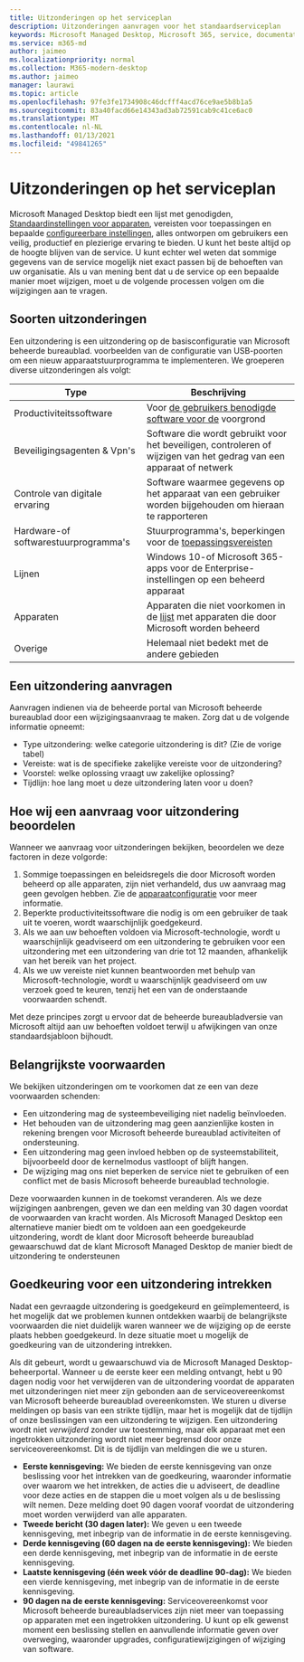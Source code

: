 ```yaml
---
title: Uitzonderingen op het serviceplan
description: Uitzonderingen aanvragen voor het standaardserviceplan
keywords: Microsoft Managed Desktop, Microsoft 365, service, documentatie
ms.service: m365-md
author: jaimeo
ms.localizationpriority: normal
ms.collection: M365-modern-desktop
ms.author: jaimeo
manager: laurawi
ms.topic: article
ms.openlocfilehash: 97fe3fe1734908c46dcfff4acd76ce9ae5b8b1a5
ms.sourcegitcommit: 83a40facd66e14343ad3ab72591cab9c41ce6ac0
ms.translationtype: MT
ms.contentlocale: nl-NL
ms.lasthandoff: 01/13/2021
ms.locfileid: "49841265"
---
```

# <a name="exceptions-to-the-service-plan"></a>Uitzonderingen op het serviceplan

Microsoft Managed Desktop biedt een lijst met genodigden, [Standaardinstellingen voor apparaten](device-policies.md), vereisten voor toepassingen en bepaalde [configureerbare instellingen](../working-with-managed-desktop/config-setting-overview.md), alles ontworpen om gebruikers een veilig, productief en plezierige ervaring te bieden. U kunt het beste altijd op de hoogte blijven van de service. U kunt echter wel weten dat sommige gegevens van de service mogelijk niet exact passen bij de behoeften van uw organisatie. Als u van mening bent dat u de service op een bepaalde manier moet wijzigen, moet u de volgende processen volgen om die wijzigingen aan te vragen.
 
## <a name="types-of-exceptions"></a>Soorten uitzonderingen

Een uitzondering is een uitzondering op de basisconfiguratie van Microsoft beheerde bureaublad. voorbeelden van de configuratie van USB-poorten om een nieuw apparaatstuurprogramma te implementeren. We groeperen diverse uitzonderingen als volgt:

|Type  |Beschrijving  |
|---------|---------|
|Productiviteitssoftware     |  Voor [de gebruikers benodigde software voor de](mmd-app-requirements.md) voorgrond       |
|Beveiligingsagenten & Vpn's     |  Software die wordt gebruikt voor het beveiligen, controleren of wijzigen van het gedrag van een apparaat of netwerk       |
|Controle van digitale ervaring     |  Software waarmee gegevens op het apparaat van een gebruiker worden bijgehouden om hieraan te rapporteren       |
|Hardware-of softwarestuurprogramma's     |   Stuurprogramma's, beperkingen voor de [toepassingsvereisten](mmd-app-requirements.md)      |
|Lijnen     | Windows 10-of Microsoft 365-apps voor de Enterprise-instellingen op een beheerd apparaat        |
|Apparaten     | Apparaten die niet voorkomen in de [lijst](device-list.md) met apparaten die door Microsoft worden beheerd        |
|Overige     |  Helemaal niet bedekt met de andere gebieden       |
 
## <a name="request-an-exception"></a>Een uitzondering aanvragen

Aanvragen indienen via de beheerde portal van Microsoft beheerde bureaublad door een wijzigingsaanvraag te maken. Zorg dat u de volgende informatie opneemt:

-   Type uitzondering: welke categorie uitzondering is dit? (Zie de vorige tabel)
-   Vereiste: wat is de specifieke zakelijke vereiste voor de uitzondering?
-   Voorstel: welke oplossing vraagt uw zakelijke oplossing?
-   Tijdlijn: hoe lang moet u deze uitzondering laten voor u doen? 

## <a name="how-we-assess-an-exception-request"></a>Hoe wij een aanvraag voor uitzondering beoordelen

Wanneer we aanvraag voor uitzonderingen bekijken, beoordelen we deze factoren in deze volgorde:
 
1.  Sommige toepassingen en beleidsregels die door Microsoft worden beheerd op alle apparaten, zijn niet verhandeld, dus uw aanvraag mag geen gevolgen hebben. Zie de [apparaatconfiguratie](device-policies.md) voor meer informatie.
2.  Beperkte productiviteitssoftware die nodig is om een gebruiker de taak uit te voeren, wordt waarschijnlijk goedgekeurd. 
3.  Als we aan uw behoeften voldoen via Microsoft-technologie, wordt u waarschijnlijk geadviseerd om een uitzondering te gebruiken voor een uitzondering met een uitzondering van drie tot 12 maanden, afhankelijk van het bereik van het project.
4.  Als we uw vereiste niet kunnen beantwoorden met behulp van Microsoft-technologie, wordt u waarschijnlijk geadviseerd om uw verzoek goed te keuren, tenzij het een van de onderstaande voorwaarden schendt.  

Met deze principes zorgt u ervoor dat de beheerde bureaubladversie van Microsoft altijd aan uw behoeften voldoet terwijl u afwijkingen van onze standaardsjabloon bijhoudt. 

## <a name="key-conditions"></a>Belangrijkste voorwaarden

We bekijken uitzonderingen om te voorkomen dat ze een van deze voorwaarden schenden:

-   Een uitzondering mag de systeembeveiliging niet nadelig beïnvloeden. 
-   Het behouden van de uitzondering mag geen aanzienlijke kosten in rekening brengen voor Microsoft beheerde bureaublad activiteiten of ondersteuning.
-   Een uitzondering mag geen invloed hebben op de systeemstabiliteit, bijvoorbeeld door de kernelmodus vastloopt of blijft hangen.
-   De wijziging mag ons niet beperken de service niet te gebruiken of een conflict met de basis Microsoft beheerde bureaublad technologie.

Deze voorwaarden kunnen in de toekomst veranderen. Als we deze wijzigingen aanbrengen, geven we dan een melding van 30 dagen voordat de voorwaarden van kracht worden.  Als Microsoft Managed Desktop een alternatieve manier biedt om te voldoen aan een goedgekeurde uitzondering, wordt de klant door Microsoft beheerde bureaublad gewaarschuwd dat de klant Microsoft Managed Desktop de manier biedt de uitzondering te ondersteunen 

## <a name="revoking-approval-for-an-exception"></a>Goedkeuring voor een uitzondering intrekken

Nadat een gevraagde uitzondering is goedgekeurd en geïmplementeerd, is het mogelijk dat we problemen kunnen ontdekken waarbij de belangrijkste voorwaarden die niet duidelijk waren wanneer we de wijziging op de eerste plaats hebben goedgekeurd. In deze situatie moet u mogelijk de goedkeuring van de uitzondering intrekken.
 
Als dit gebeurt, wordt u gewaarschuwd via de Microsoft Managed Desktop-beheerportal. Wanneer u de eerste keer een melding ontvangt, hebt u 90 dagen nodig voor het verwijderen van de uitzondering voordat de apparaten met uitzonderingen niet meer zijn gebonden aan de serviceovereenkomst van Microsoft beheerde bureaublad overeenkomsten. We sturen u diverse meldingen op basis van een strikte tijdlijn, maar het is mogelijk dat de tijdlijn of onze beslissingen van een uitzondering te wijzigen. Een uitzondering wordt niet *verwijderd* zonder uw toestemming, maar elk apparaat met een ingetrokken uitzondering wordt niet meer begrensd door onze serviceovereenkomst. Dit is de tijdlijn van meldingen die we u sturen.

- **Eerste kennisgeving:** We bieden de eerste kennisgeving van onze beslissing voor het intrekken van de goedkeuring, waaronder informatie over waarom we het intrekken, de acties die u adviseert, de deadline voor deze acties en de stappen die u moet volgen als u de beslissing wilt nemen. Deze melding doet 90 dagen vooraf voordat de uitzondering moet worden verwijderd van alle apparaten. 
- **Tweede bericht (30 dagen later):** We geven u een tweede kennisgeving, met inbegrip van de informatie in de eerste kennisgeving. 
- **Derde kennisgeving (60 dagen na de eerste kennisgeving):** We bieden een derde kennisgeving, met inbegrip van de informatie in de eerste kennisgeving. 
- **Laatste kennisgeving (één week vóór de deadline 90-dag):** We bieden een vierde kennisgeving, met inbegrip van de informatie in de eerste kennisgeving.
- **90 dagen na de eerste kennisgeving:** Serviceovereenkomst voor Microsoft beheerde bureaubladservices zijn niet meer van toepassing op apparaten met een ingetrokken uitzondering. U kunt op elk gewenst moment een beslissing stellen en aanvullende informatie geven over overweging, waaronder upgrades, configuratiewijzigingen of wijziging van software. 


